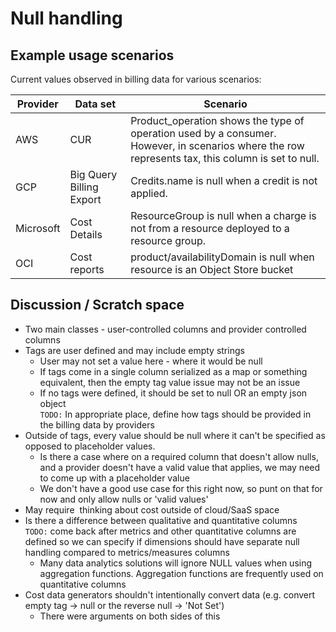 # Null handling

## Example usage scenarios

Current values observed in billing data for various scenarios:

| Provider  | Data set                 | Scenario                                                                                                                                             |
| --------- | ------------------------ | ---------------------------------------------------------------------------------------------------------------------------------------------------- |
| AWS       | CUR                      | Product_operation shows the type of operation used by a consumer.<br>However, in scenarios where the row represents tax, this column is set to null. |
| GCP       | Big Query Billing Export | Credits.name is null when a credit is not applied.                                                                                                   |
| Microsoft | Cost Details             | ResourceGroup is null when a charge is not from a resource deployed to a resource group.                                                             |
| OCI       | Cost reports             | product/availabilityDomain is null when resource is an Object Store bucket                                                                           |

## Discussion / Scratch space

- Two main classes - user-controlled columns and provider controlled columns
- Tags are user defined and may include empty strings
  - User may not set a value here - where it would be null
  - If tags come in a single column serialized as a map or something equivalent, then the empty tag value issue may not be an issue
  - If no tags were defined, it should be set to null OR an empty json object<br>
    `TODO:` In appropriate place, define how tags should be provided in the billing data by providers
- Outside of tags, every value should be null where it can't be specified as opposed to placeholder values.
  - Is there a case where on a required column that doesn't allow nulls, and a provider doesn't have a valid value that applies, we may need to come up with a placeholder value
  - We don't have a good use case for this right now, so punt on that for now and only allow nulls or 'valid values'
- May require  thinking about cost outside of cloud/SaaS space
- Is there a difference between qualitative and quantitative columns<br>
  `TODO:` come back after metrics and other quantitative columns are defined so we can specify if dimensions should have separate null handling compared to metrics/measures columns
  - Many data analytics solutions will ignore NULL values when using aggregation functions. Aggregation functions are frequently used on quantitative columns
- Cost data generators shouldn't intentionally convert data (e.g. convert empty tag -> null or the reverse null -> 'Not Set')
  - There were arguments on both sides of this
